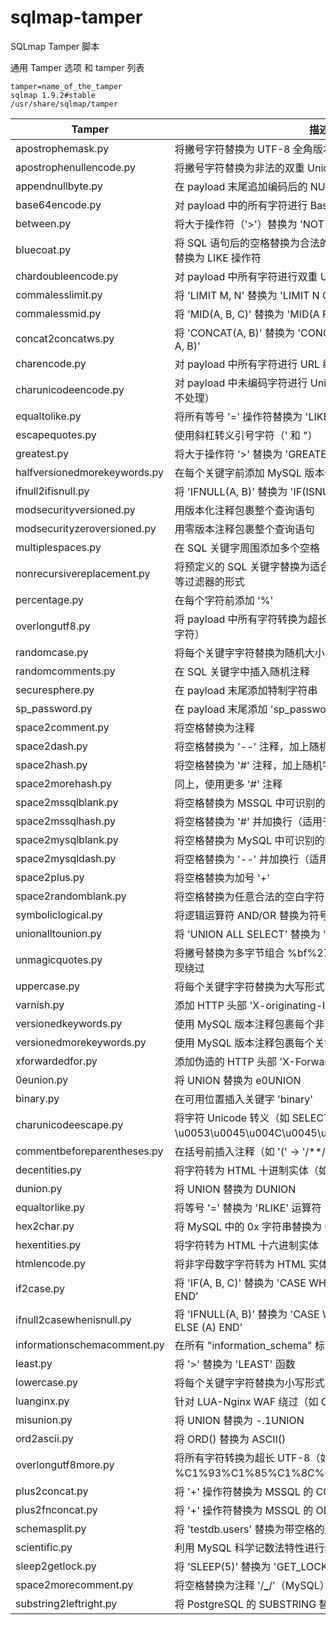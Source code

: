 # sqlmap-tamper

SQLmap Tamper 脚本

通用 Tamper 选项 和 tamper 列表

```
tamper=name_of_the_tamper
sqlmap 1.9.2#stable
/usr/share/sqlmap/tamper
```

| Tamper                         | 描述                                                                                                        |
|-------------------------------|-------------------------------------------------------------------------------------------------------------|
| apostrophemask.py             | 将撇号字符替换为 UTF-8 全角版本                                                                             |
| apostrophenullencode.py       | 将撇号字符替换为非法的双重 Unicode 编码版本                                                                 |
| appendnullbyte.py             | 在 payload 末尾追加编码后的 NULL 字节                                                                       |
| base64encode.py               | 对 payload 中的所有字符进行 Base64 编码                                                                     |
| between.py                    | 将大于操作符（'>'）替换为 'NOT BETWEEN 0 AND #'                                                              |
| bluecoat.py                   | 将 SQL 语句后的空格替换为合法的随机空白字符，并将等号 '=' 替换为 LIKE 操作符                               |
| chardoubleencode.py           | 对 payload 中所有字符进行双重 URL 编码（已编码字符不处理）                                                   |
| commalesslimit.py             | 将 'LIMIT M, N' 替换为 'LIMIT N OFFSET M'                                                                   |
| commalessmid.py               | 将 'MID(A, B, C)' 替换为 'MID(A FROM B FOR C)'                                                              |
| concat2concatws.py            | 将 'CONCAT(A, B)' 替换为 'CONCAT_WS(MID(CHAR(0), 0, 0), A, B)'                                               |
| charencode.py                 | 对 payload 中所有字符进行 URL 编码（已编码字符不处理）                                                      |
| charunicodeencode.py          | 对 payload 中未编码字符进行 Unicode-URL 编码（已编码字符不处理）                                            |
| equaltolike.py                | 将所有等号 '=' 操作符替换为 'LIKE' 操作符                                                                   |
| escapequotes.py               | 使用斜杠转义引号字符（' 和 "）                                                                               |
| greatest.py                   | 将大于操作符 '>' 替换为 'GREATEST' 函数                                                                     |
| halfversionedmorekeywords.py  | 在每个关键字前添加 MySQL 版本化注释                                                                         |
| ifnull2ifisnull.py            | 将 'IFNULL(A, B)' 替换为 'IF(ISNULL(A), B, A)'                                                               |
| modsecurityversioned.py       | 用版本化注释包裹整个查询语句                                                                                |
| modsecurityzeroversioned.py   | 用零版本注释包裹整个查询语句                                                                                |
| multiplespaces.py             | 在 SQL 关键字周围添加多个空格                                                                               |
| nonrecursivereplacement.py    | 将预定义的 SQL 关键字替换为适合绕过 .replace("SELECT", "") 等过滤器的形式                                   |
| percentage.py                 | 在每个字符前添加 '%'                                                                                         |
| overlongutf8.py               | 将 payload 中所有字符转换为超长 UTF-8 编码（不处理已编码字符）                                               |
| randomcase.py                 | 将每个关键字字符替换为随机大小写形式                                                                        |
| randomcomments.py             | 在 SQL 关键字中插入随机注释                                                                                  |
| securesphere.py               | 在 payload 末尾添加特制字符串                                                                                |
| sp_password.py                | 在 payload 末尾添加 'sp_password' 以自动规避 DBMS 日志                                                       |
| space2comment.py              | 将空格替换为注释                                                                                             |
| space2dash.py                 | 将空格替换为 '--' 注释，加上随机字符串和换行                                                                 |
| space2hash.py                 | 将空格替换为 '#' 注释，加上随机字符串和换行                                                                  |
| space2morehash.py             | 同上，使用更多 '#' 注释                                                                                      |
| space2mssqlblank.py           | 将空格替换为 MSSQL 中可识别的随机空白字符                                                                   |
| space2mssqlhash.py            | 将空格替换为 '#' 并加换行（适用于 MSSQL）                                                                    |
| space2mysqlblank.py           | 将空格替换为 MySQL 中可识别的随机空白字符                                                                   |
| space2mysqldash.py            | 将空格替换为 '--' 并加换行（适用于 MySQL）                                                                   |
| space2plus.py                 | 将空格替换为加号 '+'                                                                                         |
| space2randomblank.py          | 将空格替换为任意合法的空白字符                                                                              |
| symboliclogical.py            | 将逻辑运算符 AND/OR 替换为符号 && 和 \|\|                                                                   |
| unionalltounion.py            | 将 'UNION ALL SELECT' 替换为 'UNION SELECT'                                                                  |
| unmagicquotes.py              | 将撇号替换为多字节组合 %bf%27，并在结尾添加通用注释以实现绕过                                               |
| uppercase.py                  | 将每个关键字字符替换为大写形式（如 'SELECT'）                                                                |
| varnish.py                    | 添加 HTTP 头部 'X-originating-IP'                                                                            |
| versionedkeywords.py          | 使用 MySQL 版本注释包裹每个非函数关键字                                                                      |
| versionedmorekeywords.py      | 使用 MySQL 版本注释包裹每个关键字                                                                            |
| xforwardedfor.py              | 添加伪造的 HTTP 头部 'X-Forwarded-For'                                                                       |
| 0eunion.py                    | 将 <int> UNION 替换为 <int>e0UNION                                                                            |
| binary.py                     | 在可用位置插入关键字 'binary'                                                                                |
| charunicodeescape.py          | 将字符 Unicode 转义（如 SELECT -> \u0053\u0045\u004C\u0045\u0043\u0054）                                    |
| commentbeforeparentheses.py   | 在括号前插入注释（如 '(' -> '/**/('）                                                                        |
| decentities.py                | 将字符转为 HTML 十进制实体（如 ' -> &#39;）                                                                  |
| dunion.py                     | 将 <int> UNION 替换为 <int>DUNION                                                                             |
| equaltorlike.py               | 将等号 '=' 替换为 'RLIKE' 运算符                                                                             |
| hex2char.py                   | 将 MySQL 中的 0x<hex> 字符串替换为 CONCAT(CHAR(),...)                                                        |
| hexentities.py                | 将字符转为 HTML 十六进制实体（如 ' -> &#x31;）                                                               |
| htmlencode.py                 | 将非字母数字字符转为 HTML 实体（如 ' -> &#39;）                                                               |
| if2case.py                    | 将 'IF(A, B, C)' 替换为 'CASE WHEN (A) THEN (B) ELSE (C) END'                                                |
| ifnull2casewhenisnull.py      | 将 'IFNULL(A, B)' 替换为 'CASE WHEN ISNULL(A) THEN (B) ELSE (A) END'                                        |
| informationschemacomment.py   | 在所有 "information_schema" 标识符后添加注释                                                                 |
| least.py                      | 将 '>' 替换为 'LEAST' 函数                                                                                   |
| lowercase.py                  | 将每个关键字字符替换为小写形式（如 SELECT -> select）                                                        |
| luanginx.py                   | 针对 LUA-Nginx WAF 绕过（如 Cloudflare）                                                                      |
| misunion.py                   | 将 UNION 替换为 -.1UNION                                                                                      |
| ord2ascii.py                  | 将 ORD() 替换为 ASCII()                                                                                       |
| overlongutf8more.py           | 将所有字符转换为超长 UTF-8（如 SELECT -> %C1%93%C1%85%C1%8C%C1%85%C1%83%C1%94）                              |
| plus2concat.py                | 将 '+' 操作符替换为 MSSQL 的 CONCAT() 函数                                                                   |
| plus2fnconcat.py              | 将 '+' 操作符替换为 MSSQL 的 ODBC 函数 {fn CONCAT()}                                                         |
| schemasplit.py                | 将 'testdb.users' 替换为带空格的形式 'testdb 9.e.users'                                                      |
| scientific.py                 | 利用 MySQL 科学记数法特性进行绕过                                                                            |
| sleep2getlock.py              | 将 'SLEEP(5)' 替换为 'GET_LOCK('xxx',5)'                                                                      |
| space2morecomment.py          | 将空格替换为注释 '/**_**/'（MySQL）                                                                          |
| substring2leftright.py        | 将 PostgreSQL 的 SUBSTRING 替换为 LEFT 和 RIGHT                                                               |
